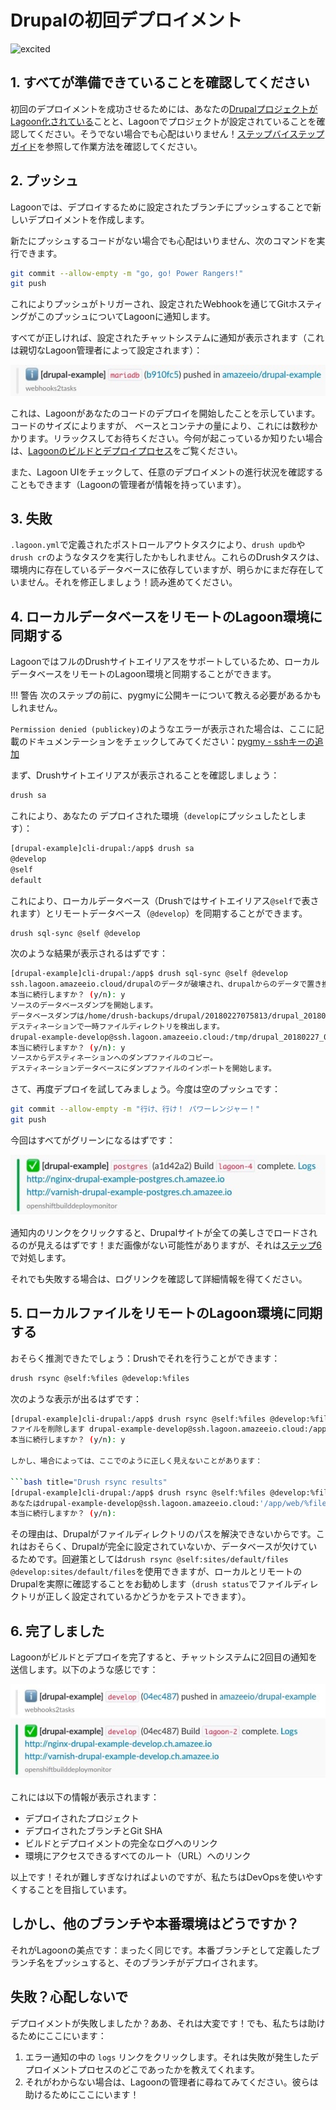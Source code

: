 # Drupalの初回デプロイメント

![excited](https://i.giphy.com/media/7kVRZwYRwF1ok/giphy-downsized.gif)

## 1. すべてが準備できていることを確認してください

初回のデプロイメントを成功させるためには、あなたの[DrupalプロジェクトがLagoon化されている](../../using-lagoon-the-basics/setup-project.md)ことと、Lagoonでプロジェクトが設定されていることを確認してください。そうでない場合でも心配はいりません！[ステップバイステップガイド](./step-by-step-getting-drupal-ready-to-run-on-lagoon.md)を参照して作業方法を確認してください。

## 2. プッシュ

Lagoonでは、デプロイするために設定されたブランチにプッシュすることで新しいデプロイメントを作成します。

新たにプッシュするコードがない場合でも心配はいりません、次のコマンドを実行できます。

```bash title="Git push"
git commit --allow-empty -m "go, go! Power Rangers!"
git push
```

これによりプッシュがトリガーされ、設定されたWebhookを通じてGitホスティングがこのプッシュについてLagoonに通知します。

すべてが正しければ、設定されたチャットシステムに通知が表示されます（これは親切なLagoon管理者によって設定されます）：

![デプロイメント開始のSlack通知](../../images/first_deployment_slack_start.jpg)

これは、Lagoonがあなたのコードのデプロイを開始したことを示しています。コードのサイズによりますが、 ベースとコンテナの量により、これには数秒かかります。リラックスしてお待ちください。今何が起こっているか知りたい場合は、[Lagoonのビルドとデプロイプロセス](../../concepts-basics/build-and-deploy-process.md)をご覧ください。

また、Lagoon UIをチェックして、任意のデプロイメントの進行状況を確認することもできます（Lagoonの管理者が情報を持っています）。

## 3. 失敗

`.lagoon.yml`で定義されたポストロールアウトタスクにより、`drush updb`や`drush cr`のようなタスクを実行したかもしれません。これらのDrushタスクは、環境内に存在しているデータベースに依存していますが、明らかにまだ存在していません。それを修正しましょう！読み進めてください。

## 4. ローカルデータベースをリモートのLagoon環境に同期する

LagoonではフルのDrushサイトエイリアスをサポートしているため、ローカルデータベースをリモートのLagoon環境と同期することができます。

!!! 警告
    次のステップの前に、pygmyに公開キーについて教える必要があるかもしれません。

`Permission denied (publickey)`のようなエラーが表示された場合は、ここに記載のドキュメンテーションをチェックしてみてください：[pygmy - sshキーの追加](https://pygmy.readthedocs.io/en/master/ssh_agent)

まず、Drushサイトエイリアスが表示されることを確認しましょう：

```bash title="サイトエイリアスの取得"
drush sa
```

これにより、あなたの デプロイされた環境（`develop`にプッシュしたとします）：

```bash title="返されたサイトエイリアス"
[drupal-example]cli-drupal:/app$ drush sa
@develop
@self
default
```

これにより、ローカルデータベース（Drushではサイトエイリアス`@self`で表されます）とリモートデータベース（`@develop`）を同期することができます。

```bash title="Drush sql-sync"
drush sql-sync @self @develop
```

次のような結果が表示されるはずです：

```bash title="Drush sql-syncの結果"
[drupal-example]cli-drupal:/app$ drush sql-sync @self @develop
ssh.lagoon.amazeeio.cloud/drupalのデータが破壊され、drupalからのデータで置き換えられます。
本当に続行しますか？ (y/n): y
ソースのデータベースダンプを開始します。                                                                              [ok]
データベースダンプは/home/drush-backups/drupal/20180227075813/drupal_20180227_075815.sql.gzに保存されました。               [success]
デスティネーションで一時ファイルディレクトリを検出します。                                                    [ok]
drupal-example-develop@ssh.lagoon.amazeeio.cloud:/tmp/drupal_20180227_075815.sql.gzのファイルを削除し、/home/drush-backups/drupal/201802270からのデータで置き換えます。 75813/drupal_20180227_075815.sql.gz
本当に続行しますか？ (y/n): y
ソースからデスティネーションへのダンプファイルのコピー。                                                                     [ok]
デスティネーションデータベースにダンプファイルのインポートを開始します。

```

さて、再度デプロイを試してみましょう。今度は空のプッシュです：

```bash title="Git push"
git commit --allow-empty -m "行け、行け！ パワーレンジャー！"
git push
```

今回はすべてがグリーンになるはずです：

![デプロイ成功！](../../images/first_deployment_slack_success.jpg)

通知内のリンクをクリックすると、Drupalサイトが全ての美しさでロードされるのが見えるはずです！まだ画像がない可能性がありますが、それは[ステップ6](./first-deployment-of-drupal.md#6-synchronize-local-files-to-the-remote-lagoon-environment)で対処します。

それでも失敗する場合は、ログリンクを確認して詳細情報を得てください。

## 5. ローカルファイルをリモートのLagoon環境に同期する

おそらく推測できたでしょう：Drushでそれを行うことができます：

```bash title="Drush rsync"
drush rsync @self:%files @develop:%files
```

次のような表示が出るはずです：

```bash title="Drush rsync results"
[drupal-example]cli-drupal:/app$ drush rsync @self:%files @develop:%files
ファイルを削除します drupal-example-develop@ssh.lagoon.amazeeio.cloud:/app/web/sites/default/files内のデータを/app/web/sites/default/files/からデータで置き換えます。
本当に続行しますか？ (y/n): y

しかし、場合によっては、ここでのように正しく見えないことがあります：

```bash title="Drush rsync results"
[drupal-example]cli-drupal:/app$ drush rsync @self:%files @develop:%files
あなたはdrupal-example-develop@ssh.lagoon.amazeeio.cloud:'/app/web/%files'内のファイルを削除し、'/app/web/%files'からのデータで置き換えます。
本当に続行しますか？ (y/n):
```

その理由は、Drupalがファイルディレクトリのパスを解決できないからです。これはおそらく、Drupalが完全に設定されていないか、データベースが欠けているためです。回避策としては`drush rsync @self:sites/default/files @develop:sites/default/files`を使用できますが、ローカルとリモートのDrupalを実際に確認することをお勧めします（`drush status`でファイルディレクトリが正しく設定されているかどうかをテストできます）。

## 6. 完了しました

Lagoonがビルドとデプロイを完了すると、チャットシステムに2回目の通知を送信します。以下のような感じです：

![完全なデプロイメントのSlack通知。](../../images/first_deployment_slack_2nd_success.jpg)

これには以下の情報が表示されます：

* デプロイされたプロジェクト
* デプロイされたブランチとGit SHA
* ビルドとデプロイメントの完全なログへのリンク
* 環境にアクセスできるすべてのルート（URL）へのリンク

以上です！それが難しすぎなければよいのですが、私たちはDevOpsを使いやすくすることを目指しています。

## しかし、他のブランチや本番環境はどうですか？

それがLagoonの美点です：まったく同じです。本番ブランチとして定義したブランチ名をプッシュすると、そのブランチがデプロイされます。

## 失敗？心配しないで

デプロイメントが失敗しましたか？ああ、それは大変です！でも、私たちは助けるためにここにいます：

1. エラー通知の中の `logs` リンクをクリックします。それは失敗が発生したデプロイメントプロセスのどこであったかを教えてくれます。
2. それがわからない場合は、Lagoonの管理者に尋ねてみてください。彼らは助けるためにここにいます！
